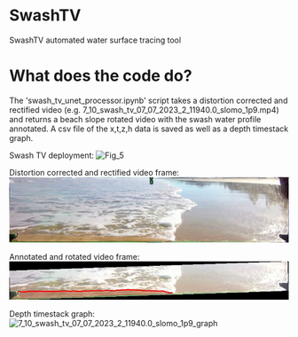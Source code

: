 # SwashTV
SwashTV automated water surface tracing tool

# What does the code do?
The 'swash_tv_unet_processor.ipynb' script takes a distortion corrected and rectified video (e.g. 7_10_swash_tv_07_07_2023_2_11940.0_slomo_1p9.mp4) and returns a beach slope rotated video with the swash water profile annotated. A csv file of the x,t,z,h data is saved as well as a depth timestack graph.

Swash TV deployment:
![Fig_5](https://github.com/mikeyt120/SwashTV/blob/main/Fig_5.jpg)

Distortion corrected and rectified video frame:
![Fig_6_flip](https://github.com/mikeyt120/SwashTV/blob/main/Fig_6_flip.png)

Annotated and rotated video frame:
![Fig_8](https://github.com/mikeyt120/SwashTV/blob/main/Fig_8.png)

Depth timestack graph:
![7_10_swash_tv_07_07_2023_2_11940.0_slomo_1p9_graph](https://github.com/mikeyt120/SwashTV/blob/main/7_10_swash_tv_07_07_2023_2_11940.0_slomo_1p9_graph.png)
